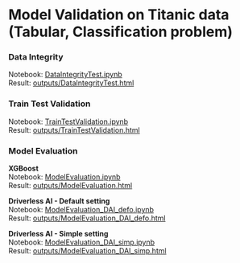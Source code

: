 # Model Validation on Titanic data (Tabular, Classification problem)

### Data Integrity
Notebook: [DataIntegrityTest.ipynb](./DataIntegrityTest.ipynb)  
Result: [outputs/DataIntegrityTest.html](outputs/DataIntegrityTest.html)

### Train Test Validation
Notebook: [TrainTestValidation.ipynb](./TrainTestValidation.ipynb)  
Result: [outputs/TrainTestValidation.html](outputs/TrainTestValidation.html)

### Model Evaluation
**XGBoost**  
Notebook: [ModelEvaluation.ipynb](./ModelEvaluation.ipynb)  
Result: [outputs/ModelEvaluation.html](outputs/ModelEvaluation.html)

**Driverless AI - Default setting**  
Notebook: [ModelEvaluation_DAI_defo.ipynb](./ModelEvaluation_DAI_defo.ipynb)  
Result: [outputs/ModelEvaluation_DAI_defo.html](outputs/ModelEvaluation_DAI_defo.html)

**Driverless AI - Simple setting**  
Notebook: [ModelEvaluation_DAI_simp.ipynb](./ModelEvaluation_DAI_simp.ipynb)  
Result: [outputs/ModelEvaluation_DAI_simp.html](ModelEvaluation_DAI_simp.html)
